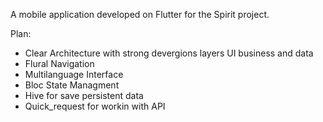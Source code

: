 A mobile application developed on Flutter for the Spirit project.

Plan:
- Clear Architecture with strong devergions layers UI business and data
- Flural Navigation
- Multilanguage Interface
- Bloc State Managment
- Hive for save persistent data
- Quick_request for workin with API
